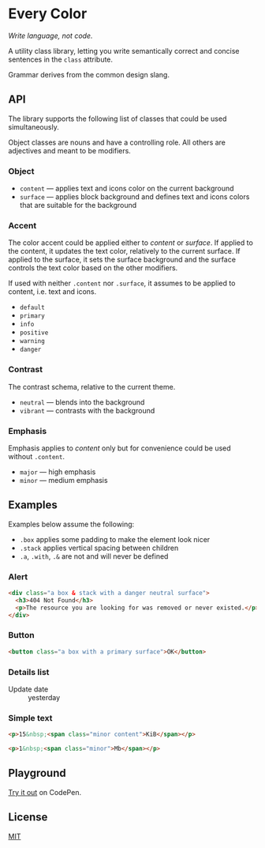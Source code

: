 # Every Color

_Write language, not code._

A utility class library,
letting you write semantically correct and concise sentences
in the `class` attribute.

Grammar derives from the common design slang.

## API

The library supports the following list of classes
that could be used simultaneously.

Object classes are nouns and have a controlling role.
All others are adjectives and meant to be modifiers.

### Object

* `content` — applies text and icons color on the current background
* `surface` — applies block background and defines text and icons colors
  that are suitable for the background

### Accent

The color accent could be applied either to _content_ or _surface_.
If applied to the content,
it updates the text color, relatively to the current surface.
If applied to the surface,
it sets the surface background and the surface controls the text color
based on the other modifiers.

If used with neither `.content` nor `.surface`,
it assumes to be applied to content, i.e. text and icons.

* `default`
* `primary`
* `info`
* `positive`
* `warning`
* `danger`

### Contrast

The contrast schema, relative to the current theme.

* `neutral` — blends into the background
* `vibrant` — contrasts with the background

### Emphasis

Emphasis applies to _content_ only
but for convenience could be used without `.content`.

* `major` — high emphasis
* `minor` — medium emphasis

## Examples

Examples below assume the following:

* `.box` applies some padding to make the element look nicer
* `.stack` applies vertical spacing between children
* `.a`, `.with`, `.&` are not and will never be defined

### Alert

```html
<div class="a box & stack with a danger neutral surface">
  <h3>404 Not Found</h3>
  <p>The resource you are looking for was removed or never existed.</p>
</div>
```

### Button

```html
<button class="a box with a primary surface">OK</button>
```

### Details list

<dl id="details-list">
  <dt class="minor">Update date</dt>
  <dd class="major">yesterday</dd>
</dl>

### Simple text

```html
<p>15&nbsp;<span class="minor content">KiB</span></p>
```

```html
<p>1&nbsp;<span class="minor">Mb</span></p>
```

## Playground

[Try it out](https://codepen.io/yakubiv/pen/BadQgZw?editors=1000) on CodePen.

## License

[MIT](./LICENSE)
